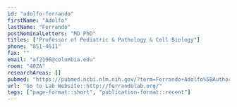 ```yaml
---
id: "adolfo-ferrando"
firstName: "Adolfo"
lastName: "Ferrando"
postNominalLetters: "MD PhD"
titles: ["Professor of Pediatric & Pathology & Cell Biology"]
phone: "851-4611"
fax: ""
email: "af2196@columbia.edu"
room: "402A"
researchAreas: []
pubmed: "https://pubmed.ncbi.nlm.nih.gov/?term=Ferrando+Adolfo%5BAuthor%5D&sort=pubdate"
url: "Go to Lab Website::http://ferrandolab.org/"
tags: ["page-format::short", "publication-format::recent"]
---
```

